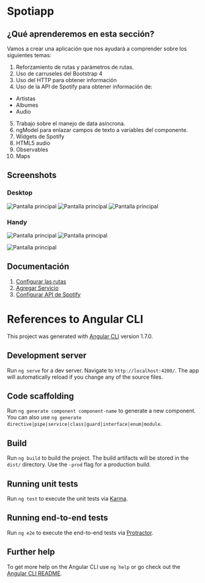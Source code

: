 # Spotiapp


## ¿Qué aprenderemos en esta sección?

Vamos a crear una aplicación que nos ayudará a comprender sobre los siguientes temas:

1. Reforzamiento de rutas y parámetros de rutas.
2. Uso de carruseles del Bootstrap 4
3. Uso del HTTP para obtener información
4. Uso de la API de Spotify para obtener información de:
  * Artistas
  * Albumes
  * Audio
5. Trabajo sobre el manejo de data asíncrona.
6. ngModel para enlazar campos de texto a variables del componente.
7. Widgets de Spotify
8. HTML5 audio
9. Observables
10. Maps

## Screenshots

### Desktop

![Pantalla principal](documentation/images/home.png)
![Pantalla principal](documentation/images/search.png)
![Pantalla principal](documentation/images/artista.png)

### Handy

![Pantalla principal](documentation/images/handy_home.png)
![Pantalla principal](documentation/images/handy_search.png)

![Pantalla principal](documentation/images/handy_artista.png)

## Documentación

1. [Configurar las rutas](documentation/agregar_routes.md)
2. [Agregar Servicio](documentation/agregar_servicio.md)
3. [Configurar API de Spotify](documentation/configurar_spotify_api.md)

# References to Angular CLI 

This project was generated with [Angular CLI](https://github.com/angular/angular-cli) version 1.7.0.

## Development server

Run `ng serve` for a dev server. Navigate to `http://localhost:4200/`. The app will automatically reload if you change any of the source files.

## Code scaffolding

Run `ng generate component component-name` to generate a new component. You can also use `ng generate directive|pipe|service|class|guard|interface|enum|module`.

## Build

Run `ng build` to build the project. The build artifacts will be stored in the `dist/` directory. Use the `-prod` flag for a production build.

## Running unit tests

Run `ng test` to execute the unit tests via [Karma](https://karma-runner.github.io).

## Running end-to-end tests

Run `ng e2e` to execute the end-to-end tests via [Protractor](http://www.protractortest.org/).

## Further help

To get more help on the Angular CLI use `ng help` or go check out the [Angular CLI README](https://github.com/angular/angular-cli/blob/master/README.md).
